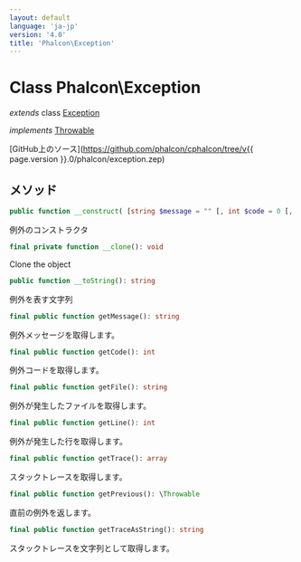 ```yaml
---
layout: default
language: 'ja-jp'
version: '4.0'
title: 'Phalcon\Exception'
---
```


<a name="Phalcon_Exception"></a>

# Class **Phalcon\Exception**

*extends* class [Exception](https://php.net/manual/en/class.exception.php)

*implements* [Throwable](https://php.net/manual/en/class.throwable.php)

[GitHub上のソース](https://github.com/phalcon/cphalcon/tree/v{{ page.version }}.0/phalcon/exception.zep)

## メソッド

```php
public function __construct( [string $message = "" [, int $code = 0 [, \Throwable $previous = NULL ]]] )
```

例外のコンストラクタ

```php
final private function __clone(): void
```

Clone the object

```php
public function __toString(): string
```

例外を表す文字列

```php
final public function getMessage(): string
```

例外メッセージを取得します。

```php
final public function getCode(): int
```

例外コードを取得します。

```php
final public function getFile(): string
```

例外が発生したファイルを取得します。

```php
final public function getLine(): int
```

例外が発生した行を取得します。

```php
final public function getTrace(): array
```

スタックトレースを取得します。

```php
final public function getPrevious(): \Throwable
```

直前の例外を返します。

```php
final public function getTraceAsString(): string
```

スタックトレースを文字列として取得します。